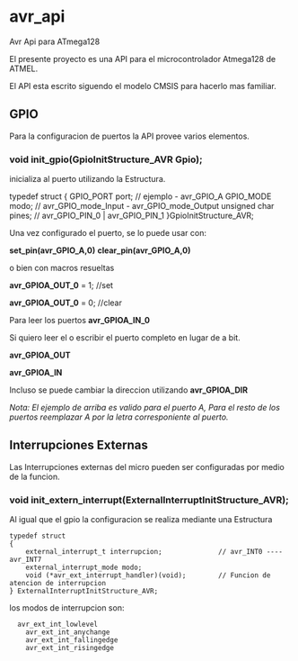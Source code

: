 # avr_api
Avr Api para ATmega128

El presente proyecto es una API para el microcontrolador Atmega128 de ATMEL.

El API esta escrito siguendo el modelo CMSIS para hacerlo mas familiar.

## GPIO

Para la configuracion de puertos la API provee varios elementos.

### void init_gpio(GpioInitStructure_AVR Gpio);

inicializa al puerto utilizando la Estructura.

typedef struct
{
	GPIO_PORT port; // ejemplo - avr_GPIO_A
	GPIO_MODE modo; // avr_GPIO_mode_Input - avr_GPIO_mode_Output
	unsigned char pines; // avr_GPIO_PIN_0 | avr_GPIO_PIN_1
}GpioInitStructure_AVR;

Una vez configurado el puerto, se lo puede usar con:

 **set_pin(avr_GPIO_A,0)**
 **clear_pin(avr_GPIO_A,0)**

o bien con macros resueltas

**avr_GPIOA_OUT_0** = 1; //set

**avr_GPIOA_OUT_0** = 0; //clear

Para leer los puertos
**avr_GPIOA_IN_0**

Si quiero leer el o escribir el puerto completo en lugar de a bit.

**avr_GPIOA_OUT**

**avr_GPIOA_IN**

Incluso se puede cambiar la direccion utilizando
**avr_GPIOA_DIR**

*Nota: El ejemplo de arriba es valido para el puerto A, Para el resto de los puertos reemplazar A por la letra corresponiente al puerto.*

## Interrupciones Externas
Las Interrupciones externas del micro pueden ser configuradas por medio de la funcion.

### void init_extern_interrupt(ExternalInterruptInitStructure_AVR);

Al igual que el gpio la configuracion se realiza mediante una Estructura


```
typedef struct
{
	external_interrupt_t interrupcion;				// avr_INT0 ---- avr_INT7
	external_interrupt_mode modo;
	void (*avr_ext_interrupt_handler)(void);		// Funcion de atencion de interrupcion
} ExternalInterruptInitStructure_AVR;
```

los modos de interrupcion son:

```
  avr_ext_int_lowlevel
	avr_ext_int_anychange
	avr_ext_int_fallingedge
	avr_ext_int_risingedge

```

